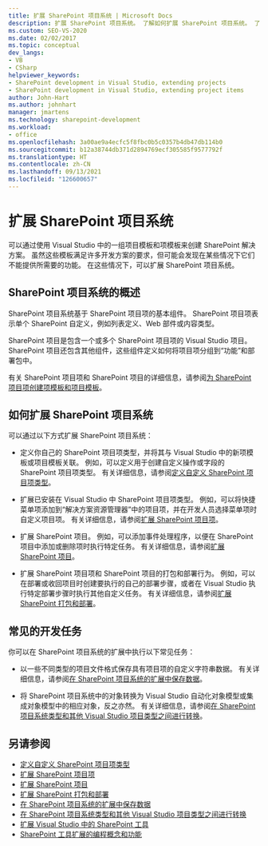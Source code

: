 ```yaml
---
title: 扩展 SharePoint 项目系统 | Microsoft Docs
description: 扩展 SharePoint 项目系统。 了解如何扩展 SharePoint 项目系统。 了解常见的开发任务。
ms.custom: SEO-VS-2020
ms.date: 02/02/2017
ms.topic: conceptual
dev_langs:
- VB
- CSharp
helpviewer_keywords:
- SharePoint development in Visual Studio, extending projects
- SharePoint development in Visual Studio, extending project items
author: John-Hart
ms.author: johnhart
manager: jmartens
ms.technology: sharepoint-development
ms.workload:
- office
ms.openlocfilehash: 3a00ae9a4ecfc5f8fbc0b5c0357b4db47db114b0
ms.sourcegitcommit: b12a38744db371d2894769ecf305585f9577792f
ms.translationtype: HT
ms.contentlocale: zh-CN
ms.lasthandoff: 09/13/2021
ms.locfileid: "126600657"
---
```

# <a name="extend-the-sharepoint-project-system"></a>扩展 SharePoint 项目系统
  可以通过使用 Visual Studio 中的一组项目模板和项模板来创建 SharePoint 解决方案。 虽然这些模板满足许多开发方案的要求，但可能会发现在某些情况下它们不能提供所需要的功能。 在这些情况下，可以扩展 SharePoint 项目系统。

## <a name="overview-of-the-sharepoint-project-system"></a>SharePoint 项目系统的概述
 SharePoint 项目系统基于 SharePoint 项目项的基本组件。 SharePoint 项目项表示单个 SharePoint 自定义，例如列表定义、Web 部件或内容类型。

 SharePoint 项目是包含一个或多个 SharePoint 项目项的 Visual Studio 项目。 SharePoint 项目还包含其他组件，这些组件定义如何将项目项分组到“功能”和部署包中。

 有关 SharePoint 项目项和 SharePoint 项目的详细信息，请参阅[为 SharePoint 项目项创建项模板和项目模板](../sharepoint/creating-item-templates-and-project-templates-for-sharepoint-project-items.md)。

## <a name="how-to-extend-the-sharepoint-project-system"></a>如何扩展 SharePoint 项目系统
 可以通过以下方式扩展 SharePoint 项目系统：

- 定义你自己的 SharePoint 项目项类型，并将其与 Visual Studio 中的新项模板或项目模板关联。 例如，可以定义用于创建自定义操作或字段的 SharePoint 项目项类型。 有关详细信息，请参阅[定义自定义 SharePoint 项目项类型](../sharepoint/defining-custom-sharepoint-project-item-types.md)。

- 扩展已安装在 Visual Studio 中 SharePoint 项目项类型。 例如，可以将快捷菜单项添加到“解决方案资源管理器”中的项目项，并在开发人员选择菜单项时自定义项目项。 有关详细信息，请参阅[扩展 SharePoint 项目项](../sharepoint/extending-sharepoint-project-items.md)。

- 扩展 SharePoint 项目。 例如，可以添加事件处理程序，以便在 SharePoint 项目中添加或删除项时执行特定任务。 有关详细信息，请参阅[扩展 SharePoint 项目](../sharepoint/extending-sharepoint-projects.md)。

- 扩展 SharePoint 项目项和 SharePoint 项目的打包和部署行为。 例如，可以在部署或收回项目时创建要执行的自己的部署步骤，或者在 Visual Studio 执行特定部署步骤时执行其他自定义任务。 有关详细信息，请参阅[扩展 SharePoint 打包和部署](../sharepoint/extending-sharepoint-packaging-and-deployment.md)。

## <a name="common-development-tasks"></a>常见的开发任务
 你可以在 SharePoint 项目系统的扩展中执行以下常见任务：

- 以一些不同类型的项目文件格式保存具有项目项的自定义字符串数据。 有关详细信息，请参阅[在 SharePoint 项目系统的扩展中保存数据](../sharepoint/saving-data-in-extensions-of-the-sharepoint-project-system.md)。

- 将 SharePoint 项目系统中的对象转换为 Visual Studio 自动化对象模型或集成对象模型中的相应对象，反之亦然。 有关详细信息，请参阅[在 SharePoint 项目系统类型和其他 Visual Studio 项目类型之间进行转换](../sharepoint/converting-between-sharepoint-project-system-types-and-other-visual-studio-project-types.md)。

## <a name="see-also"></a>另请参阅
- [定义自定义 SharePoint 项目项类型](../sharepoint/defining-custom-sharepoint-project-item-types.md)
- [扩展 SharePoint 项目项](../sharepoint/extending-sharepoint-project-items.md)
- [扩展 SharePoint 项目](../sharepoint/extending-sharepoint-projects.md)
- [扩展 SharePoint 打包和部署](../sharepoint/extending-sharepoint-packaging-and-deployment.md)
- [在 SharePoint 项目系统的扩展中保存数据](../sharepoint/saving-data-in-extensions-of-the-sharepoint-project-system.md)
- [在 SharePoint 项目系统类型和其他 Visual Studio 项目类型之间进行转换](../sharepoint/converting-between-sharepoint-project-system-types-and-other-visual-studio-project-types.md)
- [扩展 Visual Studio 中的 SharePoint 工具](../sharepoint/extending-the-sharepoint-tools-in-visual-studio.md)
- [SharePoint 工具扩展的编程概念和功能](../sharepoint/programming-concepts-and-features-for-sharepoint-tools-extensions.md)
